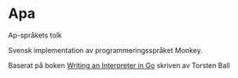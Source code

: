 # Apa
Ap-språkets tolk

Svensk implementation av programmeringsspråket Monkey.

Baserat på boken [Writing an Interpreter in Go](https://interpreterbook.com/) skriven av Torsten Ball
